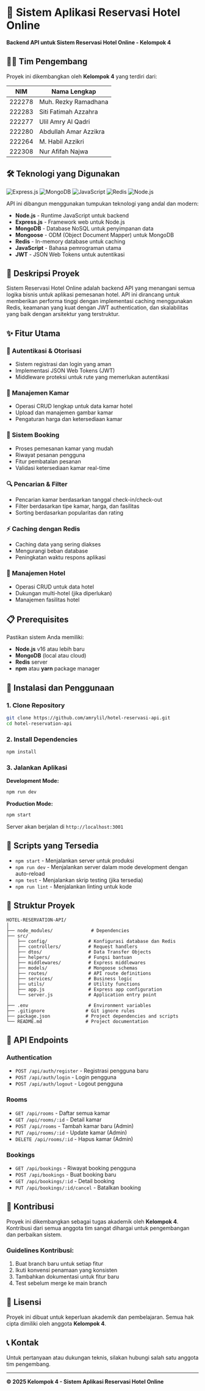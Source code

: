 # 🏨 Sistem Aplikasi Reservasi Hotel Online

**Backend API untuk Sistem Reservasi Hotel Online - Kelompok 4**

## 👨‍💻 Tim Pengembang

Proyek ini dikembangkan oleh **Kelompok 4** yang terdiri dari:

| NIM    | Nama Lengkap          |
| ------ | --------------------- |
| 222278 | Muh. Rezky Ramadhana  |
| 222283 | Siti Fatimah Azzahra  |
| 222277 | Ulil Amry Al Qadri    |
| 222280 | Abdullah Amar Azzikra |
| 222264 | M. Habil Azzikri      |
| 222308 | Nur Afifah Najwa      |

## 🛠️ Teknologi yang Digunakan

![Express.js](https://img.shields.io/badge/Express.js-000000?style=for-the-badge&logo=express&logoColor=white)
![MongoDB](https://img.shields.io/badge/MongoDB-4EA94B?style=for-the-badge&logo=mongodb&logoColor=white)
![JavaScript](https://img.shields.io/badge/JavaScript-F7DF1E?style=for-the-badge&logo=javascript&logoColor=black)
![Redis](https://img.shields.io/badge/Redis-DC382D?style=for-the-badge&logo=redis&logoColor=white)
![Node.js](https://img.shields.io/badge/Node.js-339933?style=for-the-badge&logo=node.js&logoColor=white)

API ini dibangun menggunakan tumpukan teknologi yang andal dan modern:

- **Node.js** - Runtime JavaScript untuk backend
- **Express.js** - Framework web untuk Node.js
- **MongoDB** - Database NoSQL untuk penyimpanan data
- **Mongoose** - ODM (Object Document Mapper) untuk MongoDB
- **Redis** - In-memory database untuk caching
- **JavaScript** - Bahasa pemrograman utama
- **JWT** - JSON Web Tokens untuk autentikasi

## 📝 Deskripsi Proyek

Sistem Reservasi Hotel Online adalah backend API yang menangani semua logika bisnis untuk aplikasi pemesanan hotel. API ini dirancang untuk memberikan performa tinggi dengan implementasi caching menggunakan Redis, keamanan yang kuat dengan JWT authentication, dan skalabilitas yang baik dengan arsitektur yang terstruktur.

## ✨ Fitur Utama

### 🔐 Autentikasi & Otorisasi

- Sistem registrasi dan login yang aman
- Implementasi JSON Web Tokens (JWT)
- Middleware proteksi untuk rute yang memerlukan autentikasi

### 🛌 Manajemen Kamar

- Operasi CRUD lengkap untuk data kamar hotel
- Upload dan manajemen gambar kamar
- Pengaturan harga dan ketersediaan kamar

### 📅 Sistem Booking

- Proses pemesanan kamar yang mudah
- Riwayat pesanan pengguna
- Fitur pembatalan pesanan
- Validasi ketersediaan kamar real-time

### 🔍 Pencarian & Filter

- Pencarian kamar berdasarkan tanggal check-in/check-out
- Filter berdasarkan tipe kamar, harga, dan fasilitas
- Sorting berdasarkan popularitas dan rating

### ⚡ Caching dengan Redis

- Caching data yang sering diakses
- Mengurangi beban database
- Peningkatan waktu respons aplikasi

### 🏢 Manajemen Hotel

- Operasi CRUD untuk data hotel
- Dukungan multi-hotel (jika diperlukan)
- Manajemen fasilitas hotel

## 📋 Prerequisites

Pastikan sistem Anda memiliki:

- **Node.js** v16 atau lebih baru
- **MongoDB** (local atau cloud)
- **Redis** server
- **npm** atau **yarn** package manager

## 🚀 Instalasi dan Penggunaan

### 1. Clone Repository

```bash
git clone https://github.com/amrylil/hotel-reservasi-api.git
cd hotel-reservation-api
```

### 2. Install Dependencies

```bash
npm install
```

### 3. Jalankan Aplikasi

**Development Mode:**

```bash
npm run dev
```

**Production Mode:**

```bash
npm start
```

Server akan berjalan di `http://localhost:3001`

## 📜 Scripts yang Tersedia

- `npm start` - Menjalankan server untuk produksi
- `npm run dev` - Menjalankan server dalam mode development dengan auto-reload
- `npm test` - Menjalankan skrip testing (jika tersedia)
- `npm run lint` - Menjalankan linting untuk kode

## 📁 Struktur Proyek

```
HOTEL-RESERVATION-API/
│
├── node_modules/              # Dependencies
├── src/
│   ├── config/               # Konfigurasi database dan Redis
│   ├── controllers/          # Request handlers
│   ├── dtos/                 # Data Transfer Objects
│   ├── helpers/              # Fungsi bantuan
│   ├── middlewares/          # Express middlewares
│   ├── models/               # Mongoose schemas
│   ├── routes/               # API route definitions
│   ├── services/             # Business logic
│   ├── utils/                # Utility functions
│   ├── app.js                # Express app configuration
│   └── server.js             # Application entry point
│
├── .env                      # Environment variables
├── .gitignore               # Git ignore rules
├── package.json             # Project dependencies and scripts
└── README.md                # Project documentation
```

## 🔧 API Endpoints

### Authentication

- `POST /api/auth/register` - Registrasi pengguna baru
- `POST /api/auth/login` - Login pengguna
- `POST /api/auth/logout` - Logout pengguna

### Rooms

- `GET /api/rooms` - Daftar semua kamar
- `GET /api/rooms/:id` - Detail kamar
- `POST /api/rooms` - Tambah kamar baru (Admin)
- `PUT /api/rooms/:id` - Update kamar (Admin)
- `DELETE /api/rooms/:id` - Hapus kamar (Admin)

### Bookings

- `GET /api/bookings` - Riwayat booking pengguna
- `POST /api/bookings` - Buat booking baru
- `GET /api/bookings/:id` - Detail booking
- `PUT /api/bookings/:id/cancel` - Batalkan booking

## 🤝 Kontribusi

Proyek ini dikembangkan sebagai tugas akademik oleh **Kelompok 4**. Kontribusi dari semua anggota tim sangat dihargai untuk pengembangan dan perbaikan sistem.

### Guidelines Kontribusi:

1. Buat branch baru untuk setiap fitur
2. Ikuti konvensi penamaan yang konsisten
3. Tambahkan dokumentasi untuk fitur baru
4. Test sebelum merge ke main branch

## 📄 Lisensi

Proyek ini dibuat untuk keperluan akademik dan pembelajaran. Semua hak cipta dimiliki oleh anggota **Kelompok 4**.

## 📞 Kontak

Untuk pertanyaan atau dukungan teknis, silakan hubungi salah satu anggota tim pengembang.

---

**© 2025 Kelompok 4 - Sistem Aplikasi Reservasi Hotel Online**
